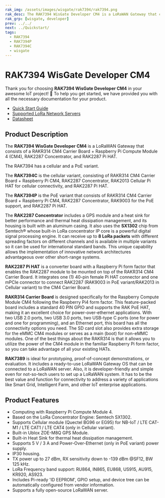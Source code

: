 ```yaml
---
rak_img: /assets/images/wisgate/rak7394/rak7394.png
rak_desc: The RAK7394 WisGate Developer CM4 is a LoRaWAN Gateway that consists of a RAKR314 CM4 Carrier Board + Raspberry Pi Compute Module 4 (CM4), RAK2287 Concentrator, and RAK2287 Pi HAT. The RAK7394 has a cellular and a PoE variant, the RAK7394C and RAK7394P. 
rak_grp: [wisgate, developer]
prev: ../../
next: ../Quickstart/
tags:
  - RAK7394
  - RAK7394P
  - RAK7394C
  - wisgate
---
```


# RAK7394 WisGate Developer CM4

Thank you for choosing **RAK7394 WisGate Developer CM4** in your awesome IoT project! 🎉 To help you get started, we have provided you with all the necessary documentation for your product.

* [Quick Start Guide](../Quickstart/)
* [Supported LoRa Network Servers](../Supported-LoRa-Network-Servers/)
* [Datasheet](../Datasheet/)


## Product Description

The **RAK7394 WisGate Developer CM4** is a LoRaWAN Gateway that consists of a RAKR314 CM4 Carrier Board + Raspberry Pi Compute Module 4 (CM4), RAK2287 Concentrator, and RAK2287 Pi HAT. 

The RAK7394 has a cellular and a PoE variant.

The **RAK7394C** is the cellular variant, consisting of RAKR314 CM4 Carrier Board + Raspberry Pi CM4, RAK2287 Concentrator, RAK2013 Cellular Pi HAT for cellular connectivity, and RAK2287 Pi HAT.

The **RAK7394P** is the PoE variant that consists of RAKR314 CM4 Carrier Board + Raspberry Pi CM4, RAK2287 Concentrator, RAK9003 for the PoE support, and RAK2287 Pi HAT.

The **RAK2287 Concentrator** includes a GPS module and a heat sink for better performance and thermal heat dissipation management, and its housing is built with an aluminum casing. It also uses the **SX1302** chip from Semtech® whose built-in LoRa concentrator IP core is a powerful digital signal processing engine. It can receive up to **8 LoRa packets** with different spreading factors on different channels and is available in multiple variants so it can be used for international standard bands. This unique capability allows the implementation of innovative network architectures advantageous over other short-range systems. 

**RAK2287 Pi HAT** is a converter board with a Raspberry Pi form factor that enables the RAK2287 module to be mounted on top of the RAKR314 CM4 Carrier Board. It integrates one (1) 40-pin female Pi HAT connector and one mPCIe connector to connect RAK2287 (RAK9003 in PoE variant/RAK2013 in Cellular variant) to the CM4 Carrier Board. 

**RAKR314 Carrier Board** is designed specifically for the Raspberry Compute Module CM4 following the Raspberry Pi4 form factor. This feature-packed board includes a standard 40 PIN GPIO and supports the RAK PoE HAT, making it an excellent choice for power-over-ethernet applications. With two USB 2.0 ports, two USB 3.0 ports, two USB-type C ports (one for power and one for programming), and an Ethernet port, this board has all the connectivity options you need. The SD card slot also provides extra storage for the eMMC CM4 modules or serves as a main (boot) for non-eMMC modules. One of the best things about the RAKR314 is that it allows you to utilize the power of the CM4 module in the familiar Raspberry Pi form factor, so you can take advantage of all your existing HATs.

**RAK7389** is ideal for prototyping, proof-of-concept demonstrations, or evaluation. It includes a ready-to-use LoRaWAN Gateway OS that can be connected to a LoRaWAN server. Also, it is developer-friendly and simple even for not-so-tech users to set up a LoRaWAN system. It has to be the best value and function for connectivity to address a variety of applications like Smart Grid, Intelligent Farm, and other IoT enterprise applications.

## Product Features

- Computing with Raspberry Pi Compute Module 4.
- Based on the LoRa Concentrator Engine: Semtech SX1302.
- Supports Cellular module (Quectel BG96 or EG95) for NB-IoT / LTE CAT-M1 / LTE CAT1 / LTE CAT4 (only in Cellular variant).
- Built-in Ublox ZOE-M8Q GPS Module.
- Built-in Heat Sink for thermal heat dissipation management.
- Supports 5&nbsp;V / 3&nbsp;A and Power-Over-Ethernet (only in PoE variant) power supply.
- IP30 housing.
- TX power up to 27&nbsp;dBm, RX sensitivity down to -139&nbsp;dBm @SF12, BW 125&nbsp;kHz.
- LoRa Frequency band support: RU864, IN865, EU868, US915, AU915, KR920, AS923.
- Includes Pi-ready 'ID EEPROM', GPIO setup, and device tree can be automatically configured from vendor information.
- Supports a fully open-source LoRaWAN server.
